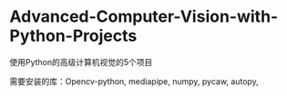 # Advanced-Computer-Vision-with-Python-Projects
使用Python的高级计算机视觉的5个项目

需要安装的库：Opencv-python, mediapipe, numpy, pycaw, autopy, 

